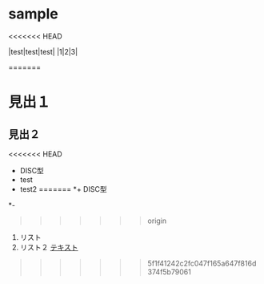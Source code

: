 sample
======
<<<<<<< HEAD


|test|test|test|
|1|2|3|

=======
# 見出１
## 見出２

<<<<<<< HEAD
* DISC型
* test
* test2
=======
*+ DISC型


*-
>>>>>>> origin

1. リスト
1. リスト２
[テキスト](http://alleyoop.jp)
>>>>>>> 5f1f41242c2fc047f165a647f816d374f5b79061

